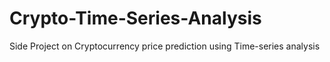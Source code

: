 # Crypto-Time-Series-Analysis
Side Project on Cryptocurrency price prediction using Time-series analysis 
